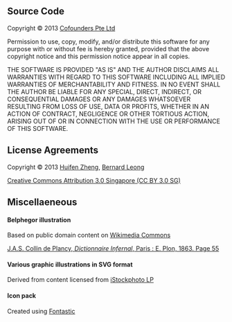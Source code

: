 ## Source Code

Copyright &copy; 2013 [Cofounders Pte Ltd](http://www.cofounders.sg/)

Permission to use, copy, modify, and/or distribute this software for any purpose with or without fee is hereby granted, provided that the above copyright notice and this permission notice appear in all copies.

THE SOFTWARE IS PROVIDED "AS IS" AND THE AUTHOR DISCLAIMS ALL WARRANTIES WITH REGARD TO THIS SOFTWARE INCLUDING ALL IMPLIED WARRANTIES OF MERCHANTABILITY AND FITNESS. IN NO EVENT SHALL THE AUTHOR BE LIABLE FOR ANY SPECIAL, DIRECT, INDIRECT, OR CONSEQUENTIAL DAMAGES OR ANY DAMAGES WHATSOEVER RESULTING FROM LOSS OF USE, DATA OR PROFITS, WHETHER IN AN ACTION OF CONTRACT, NEGLIGENCE OR OTHER TORTIOUS ACTION, ARISING OUT OF OR IN CONNECTION WITH THE USE OR PERFORMANCE OF THIS SOFTWARE.

## License Agreements

Copyright &copy; 2013 [Huifen Zheng](http://aicalico.com/), [Bernard Leong](http://www.bernardleong.com/)

[Creative Commons Attribution 3.0 Singapore (CC BY 3.0 SG)](http://creativecommons.org/licenses/by/3.0/sg/deed.en_US)

## Miscellaeneous

#### Belphegor illustration

Based on public domain content on [Wikimedia Commons](http://commons.wikimedia.org/)

[J.A.S. Collin de Plancy, _Dictionnaire Infernal_, Paris : E. Plon, 1863. Page 55](http://commons.wikimedia.org/wiki/File:Belphegor.jpg)

#### Various graphic illustrations in SVG format

Derived from content licensed from [iStockphoto LP](http://www.istockphoto.com/license.php)

#### Icon pack

Created using [Fontastic](http://fontastic.me/)
